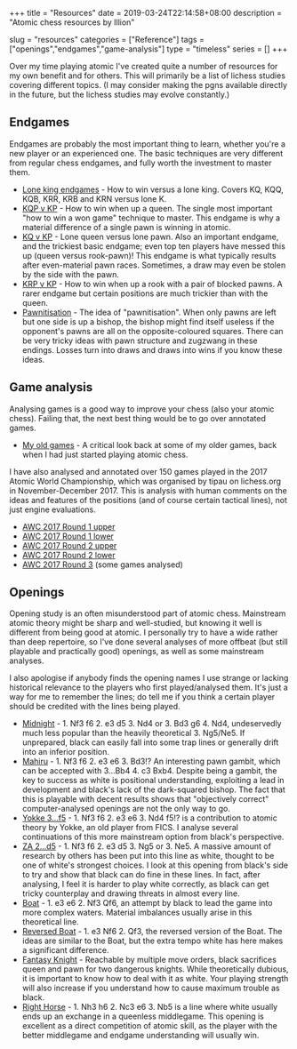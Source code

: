 +++
title = "Resources"
date = 2019-03-24T22:14:58+08:00
description = "Atomic chess resources by Illion"

slug = "resources"
categories = ["Reference"]
tags = ["openings","endgames","game-analysis"]
type = "timeless"
series = []
+++

Over my time playing atomic I've created quite a number of resources for my own benefit and for others. This will primarily be a list of lichess studies covering different topics. (I may consider making the pgns available directly in the future, but the lichess studies may evolve constantly.)

## Endgames ##

Endgames are probably the most important thing to learn, whether you're a new player or an experienced one. The basic techniques are very different from regular chess endgames, and fully worth the investment to master them.

- [Lone king endgames](https://lichess.org/study/BB4RW1ts) - How to win versus a lone king. Covers KQ, KQQ, KQB, KRR, KRB and KRN versus lone K.
- [KQP v KP](https://lichess.org/study/2DRvcpIZ) - How to win when up a queen. The single most important "how to win a won game" technique to master. This endgame is why a material difference of a single pawn is winning in atomic.
- [KQ v KP](https://lichess.org/study/nPsVcyo0) - Lone queen versus lone pawn. Also an important endgame, and the trickiest basic endgame; even top ten players have messed this up (queen versus rook-pawn)! This endgame is what typically results after even-material pawn races. Sometimes, a draw may even be stolen by the side with the pawn.
- [KRP v KP](https://lichess.org/study/xvHuOCBq) - How to win when up a rook with a pair of blocked pawns. A rarer endgame but certain positions are much trickier than with the queen.
- [Pawnitisation](https://lichess.org/study/iS3Dp19A) - The idea of "pawnitisation". When only pawns are left but one side is up a bishop, the bishop might find itself useless if the opponent's pawns are all on the opposite-coloured squares. There can be very tricky ideas with pawn structure and zugzwang in these endings. Losses turn into draws and draws into wins if you know these ideas.


## Game analysis ##

Analysing games is a good way to improve your chess (also your atomic chess). Failing that, the next best thing would be to go over annotated games.

- [My old games](https://lichess.org/study/4yVSWBkW) - A critical look back at some of my older games, back when I had just started playing atomic chess.

I have also analysed and annotated over 150 games played in the 2017 Atomic World Championship, which was organised by tipau on lichess.org in November-December 2017. This is analysis with human comments on the ideas and features of the positions (and of course certain tactical lines), not just engine evaluations.

- [AWC 2017 Round 1 upper](https://lichess.org/study/DkOwAm57)
- [AWC 2017 Round 1 lower](https://lichess.org/study/xb6BuJqH)
- [AWC 2017 Round 2 upper](https://lichess.org/study/5FmSwRNw)
- [AWC 2017 Round 2 lower](https://lichess.org/study/naiwBUs5)
- [AWC 2017 Round 3](https://lichess.org/study/1Ca8uzR8) (some games analysed)


## Openings ##

Opening study is an often misunderstood part of atomic chess. Mainstream atomic theory might be sharp and well-studied, but knowing it well is different from being good at atomic. I personally try to have a wide rather than deep repertoire, so I've done several analyses of more offbeat (but still playable and practically good) openings, as well as some mainstream analyses.

I also apologise if anybody finds the opening names I use strange or lacking historical relevance to the players who first played/analysed them. It's just a way for me to remember the lines; do tell me if you think a certain player should be credited with the lines being played.

- [Midnight](https://lichess.org/study/Dc345Be0) - 1. Nf3 f6 2. e3 d5 3. Nd4 or 3. Bd3 g6 4. Nd4, undeservedly much less popular than the heavily theoretical 3. Ng5/Ne5. If unprepared, black can easily fall into some trap lines or generally drift into an inferior position.
- [Mahiru](https://lichess.org/study/zZzm6C8k) - 1. Nf3 f6 2. e3 e6 3. Bd3!? An interesting pawn gambit, which can be accepted with 3...Bb4 4. c3 Bxb4. Despite being a gambit, the key to success as white is positional understanding, exploiting a lead in development and black's lack of the dark-squared bishop. The fact that this is playable with decent results shows that "objectively correct" computer-analysed openings are not the only way to go.
- [Yokke 3...f5](https://lichess.org/study/gyn0FvOE) - 1. Nf3 f6 2. e3 e6 3. Nd4 f5!? is a contribution to atomic theory by Yokke, an old player from FICS. I analyse several continuations of this more mainstream option from black's perspective.
- [ZA 2...d5](https://lichess.org/study/DjOw6ggL) - 1. Nf3 f6 2. e3 d5 3. Ng5 or 3. Ne5. A massive amount of research by others has been put into this line as white, thought to be one of white's strongest choices. I look at this opening from black's side to try and show that black can do fine in these lines. In fact, after analysing, I feel it is harder to play white correctly, as black can get tricky counterplay and drawing threats in almost every line.
- [Boat](https://lichess.org/study/t6PDRf6x) - 1. e3 e6 2. Nf3 Qf6, an attempt by black to lead the game into more complex waters. Material imbalances usually arise in this theoretical line.
- [Reversed Boat](https://lichess.org/study/TFzoQrPF) - 1. e3 Nf6 2. Qf3, the reversed version of the Boat. The ideas are similar to the Boat, but the extra tempo white has here makes a significant difference.
- [Fantasy Knight](https://lichess.org/study/Ax9uIE2Q) - Reachable by multiple move orders, black sacrifices queen and pawn for two dangerous knights. While theoretically dubious, it is important to know how to deal with it as white. Your playing strength will also increase if you understand how to cause maximum trouble as black.
- [Right Horse](https://lichess.org/study/XUUyqbsu) - 1. Nh3 h6 2. Nc3 e6 3. Nb5 is a line where white usually ends up an exchange in a queenless middlegame. This opening is excellent as a direct competition of atomic skill, as the player with the better middlegame and endgame understanding will usually win.